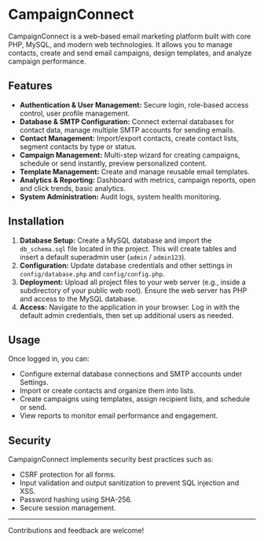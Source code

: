 # CampaignConnect

CampaignConnect is a web-based email marketing platform built with core PHP, MySQL, and modern web technologies. It allows you to manage contacts, create and send email campaigns, design templates, and analyze campaign performance.

## Features

- **Authentication & User Management:** Secure login, role-based access control, user profile management.
- **Database & SMTP Configuration:** Connect external databases for contact data, manage multiple SMTP accounts for sending emails.
- **Contact Management:** Import/export contacts, create contact lists, segment contacts by type or status.
- **Campaign Management:** Multi-step wizard for creating campaigns, schedule or send instantly, preview personalized content.
- **Template Management:** Create and manage reusable email templates.
- **Analytics & Reporting:** Dashboard with metrics, campaign reports, open and click trends, basic analytics.
- **System Administration:** Audit logs, system health monitoring.

## Installation

1. **Database Setup:** Create a MySQL database and import the `db_schema.sql` file located in the project. This will create tables and insert a default superadmin user (`admin` / `admin123`).
2. **Configuration:** Update database credentials and other settings in `config/database.php` and `config/config.php`.
3. **Deployment:** Upload all project files to your web server (e.g., inside a subdirectory of your public web root). Ensure the web server has PHP and access to the MySQL database.
4. **Access:** Navigate to the application in your browser. Log in with the default admin credentials, then set up additional users as needed.

## Usage

Once logged in, you can:

- Configure external database connections and SMTP accounts under Settings.
- Import or create contacts and organize them into lists.
- Create campaigns using templates, assign recipient lists, and schedule or send.
- View reports to monitor email performance and engagement.

## Security

CampaignConnect implements security best practices such as:

- CSRF protection for all forms.
- Input validation and output sanitization to prevent SQL injection and XSS.
- Password hashing using SHA-256.
- Secure session management.

---

Contributions and feedback are welcome!
